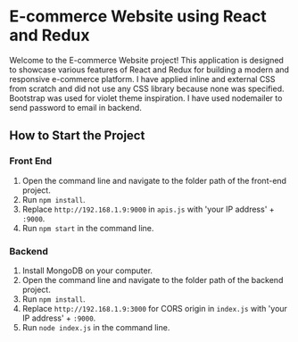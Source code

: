 # E-commerce Website using React and Redux

Welcome to the E-commerce Website project! This application is designed to showcase various features of React and Redux for building a modern and responsive e-commerce platform. I have applied inline and external CSS from scratch and did not use any CSS library because none was specified. Bootstrap was used for violet theme inspiration. I have used nodemailer to send password to email in backend.


## How to Start the Project

### Front End

1. Open the command line and navigate to the folder path of the front-end project.
2. Run `npm install`.
3. Replace `http://192.168.1.9:9000` in `apis.js` with 'your IP address' + `:9000`.
4. Run `npm start` in the command line.

### Backend

1. Install MongoDB on your computer.
2. Open the command line and navigate to the folder path of the backend project.
3. Run `npm install`.
4. Replace `http://192.168.1.9:3000` for CORS origin in `index.js` with 'your IP address' + `:9000`.
5. Run `node index.js` in the command line.
